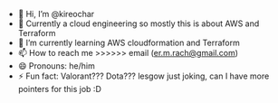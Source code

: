 - 👋 Hi, I’m @kireochar
- 👀 Currently a cloud engineering so mostly this is about AWS and Terraform 
- 🌱 I’m currently learning AWS cloudformation and Terraform
- 📫 How to reach me >>>>>> email (er.m.rach@gmail.com)
- 😄 Pronouns: he/him
- ⚡ Fun fact: Valorant??? Dota??? lesgow just joking, can I have more pointers for this job :D
  

<!---
kireochar/kireochar is a ✨ special ✨ repository because its `README.md` (this file) appears on your GitHub profile.
You can click the Preview link to take a look at your changes.
--->
